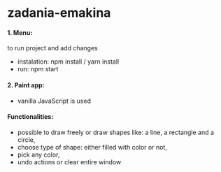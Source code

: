 # zadania-emakina

#### 1. Menu:
to run project and add changes
* instalation:
npm install / yarn install
* run:
npm start

#### 2. Paint app:
* vanilla JavaScript is used
#### Functionalities:
* possible to draw freely or draw shapes like: a line, a rectangle and a circle,
* choose type of shape: either filled with color or not,
* pick any color,
* undo actions or clear entire window
